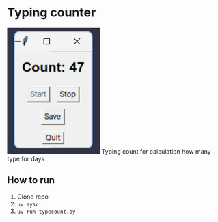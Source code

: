 # Typing counter

![](./typecount.png)
Typing count for calculation how many type for days

## How to run

1. Clone repo
2. `uv sysc`
3. `uv run typecount.py`


